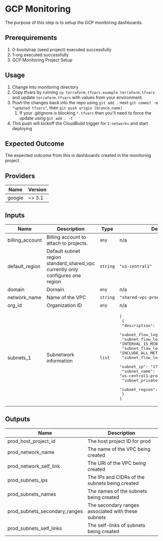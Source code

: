 # GCP Monitoring

The purpose of this step is to setup the GCP monitoring dashboards.

## Prerequirements

1. 0-bootstrap (seed project) executed successfully
1. 1-org executed successfully
1. GCP Monitoring Project Setup

## Usage

1. Change into monitoring directory
1. Copy tfvars by running `cp terraform.tfvars.example terraform.tfvars` and update `terraform.tfvars` with values from your environment.
1. Push the changes back into the repo using `git add .` next `git commit -m "updated tfvars"`, then `git push origin [branch_name]`
    1. If your .gitignore is blocking `*.tfvars` then you'll need to force the update using `git add . -f`
1. This push will kickoff the CloudBuild trigger for `2-networks` and start deploying

## Expected Outcome

The expected outcome from this is dashboards created in the monitoring project.


## Providers

| Name | Version |
|------|---------|
| google | ~> 3.1 |

## Inputs

| Name | Description | Type | Default | Required |
|------|-------------|------|---------|:-----:|
| billing\_account | Billing account to attach to projects. | `any` | n/a | yes |
| default\_region | Default subnet region standard\_shared\_vpc currently only configures one region | `string` | `"us-central1"` | no |
| domain | Domain | `any` | n/a | yes |
| network\_name | Name of the VPC | `string` | `"shared-vpc-prod"` | no |
| org\_id | Organization ID | `any` | n/a | yes |
| subnets\_1 | Subnetwork information | `list` | <pre>[<br>  {<br>    "description": "Prod subnet.",<br>    "subnet_flow_logs": "true",<br>    "subnet_flow_logs_interval": "INTERVAL_15_MIN",<br>    "subnet_flow_logs_metadata": "INCLUDE_ALL_METADATA",<br>    "subnet_flow_logs_sampling": 0.3,<br>    "subnet_ip": "172.30.0.0/20",<br>    "subnet_name": "us-central1-prod-1",<br>    "subnet_private_access": "true",<br>    "subnet_region": "us-central1"<br>  }<br>]</pre> | no |

## Outputs

| Name | Description |
|------|-------------|
| prod\_host\_project\_id | The host project ID for prod |
| prod\_network\_name | The name of the VPC being created |
| prod\_network\_self\_link | The URI of the VPC being created |
| prod\_subnets\_ips | The IPs and CIDRs of the subnets being created |
| prod\_subnets\_names | The names of the subnets being created |
| prod\_subnets\_secondary\_ranges | The secondary ranges associated with these subnets |
| prod\_subnets\_self\_links | The self-links of subnets being created |
